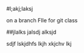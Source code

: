 #l;akj;laksj

on a branch
FIle for git class

##jlalks jalsdj alksjd 

sdjf lskjdhfs lkjh xkjchv lkj